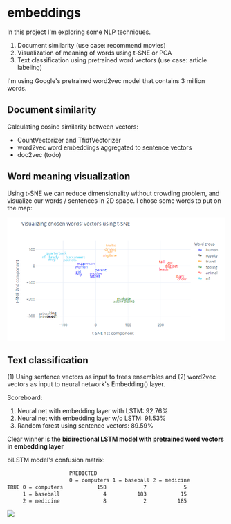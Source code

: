 # embeddings

In this project I'm exploring some NLP techniques. 
1. Document similarity (use case: recommend movies)
2. Visualization of meaning of words using t-SNE or PCA
2. Text classification using pretrained word vectors (use case: article labeling)

I'm using Google's pretrained word2vec model that contains 3 million words.

## Document similarity

Calculating cosine similarity between vectors:
- CountVectorizer and TfidfVectorizer
- word2vec word embeddings aggregated to sentence vectors
- doc2vec (todo)

## Word meaning visualization

Using t-SNE we can reduce dimensionality without crowding problem, and visualize our words / sentences in 2D space. I chose some words to put on the map:


<img src='https://raw.githubusercontent.com/kristofrabay/embeddings/main/tsne_word2vec.PNG' width=550>



## Text classification

(1) Using sentence vectors as input to trees ensembles and (2) word2vec vectors as input to neural network's Embedding() layer. 

Scoreboard:
1. Neural net with embedding layer with LSTM: 92.76%
2. Neural net with embedding layer w/o LSTM: 91.53%
3. Random forest using sentence vectors: 89.59%

Clear winner is the **bidirectional LSTM model with pretrained word vectors in embedding layer**

biLSTM model's confusion matrix:

                        PREDICTED                          
                        0 = computers 1 = baseball 2 = medicine
    TRUE 0 = computers           158            7            5
         1 = baseball              4          183           15
         2 = medicine              8            2          185


<img src='https://www.i2tutorials.com/wp-content/media/2019/05/Deep-Dive-into-Bidirectional-LSTM-i2tutorials.jpg' width=550>
